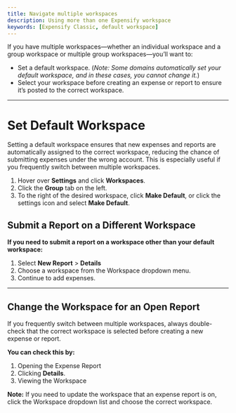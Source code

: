```yaml
---
title: Navigate multiple workspaces
description: Using more than one Expensify workspace
keywords: [Expensify Classic, default workspace]
---
```


If you have multiple workspaces—whether an individual workspace and a group workspace or multiple group workspaces—you’ll want to:
- Set a default workspace. (*Note: Some domains automatically set your default workspace, and in these cases, you cannot change it.*)
- Select your workspace before creating an expense or report to ensure it’s posted to the correct workspace.

---

# Set Default Workspace

Setting a default workspace ensures that new expenses and reports are automatically assigned to the correct workspace, reducing the chance of submitting expenses under the wrong account. This is especially useful if you frequently switch between multiple workspaces.

1. Hover over **Settings** and click **Workspaces**.  
2. Click the **Group** tab on the left.  
3. To the right of the desired workspace, click **Make Default**, or click the settings icon and select **Make Default**.  

## Submit a Report on a Different Workspace

**If you need to submit a report on a workspace other than your default workspace:**
1. Select **New Report** > **Details**
2. Choose a workspace from the Workspace dropdown menu. 
3. Continue to add expenses. 

---

## Change the Workspace for an Open Report

If you frequently switch between multiple workspaces, always double-check that the correct workspace is selected before creating a new expense or report.  

**You can check this by:**
1. Opening the Expense Report
2. Clicking **Details**.
3. Viewing the Workspace

**Note:** If you need to update the workspace that an expense report is on, click the Workspace dropdown list and choose the correct workspace.

